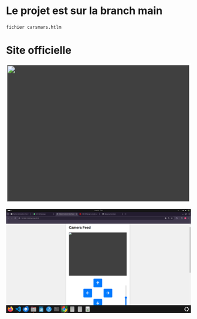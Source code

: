 # Le projet est sur la branch main 
    fichier carsmars.htlm

# Site officielle

![Camera Feed](/camera.png)


![Camera Feed](/control.png)
